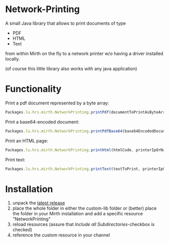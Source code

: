 # Network-Printing
A small Java library that allows to print documents of type
* PDF
* HTML
* Text

from within Mirth on the fly to a network printer w/o having a driver installed locally.

(of course this little library also works with any java application)

# Functionality
Print a pdf document represented by a byte array:
```js
Packages.lu.hrs.mirth.NetworkPrinting.printPdf(documentToPrintAsByteArray, printerIpOrName);
```
Print a base64-encoded document:
```js
Packages.lu.hrs.mirth.NetworkPrinting.printPdfBase64(base64EncodedDocumentToPrint, printerIpOrName);
```
Print an HTML page:
```js
Packages.lu.hrs.mirth.NetworkPrinting.printHtml(htmlCode, printerIpOrName);
```
Print text:
```js
Packages.lu.hrs.mirth.NetworkPrinting.printText(textToPrint, printerIpOrName, encoding);
```
# Installation
1. unpack the [latest release](https://github.com/odoodo/Network-Printing/releases)
2. place the whole folder in either the custom-lib folder or (better) place the folder in your Mirth installation and add a specific resource "NetworkPrinting" 
3. reload resources (assure that _Include all Subdirectories_-checkbox is checked)
4. reference the custom resource in your channel

